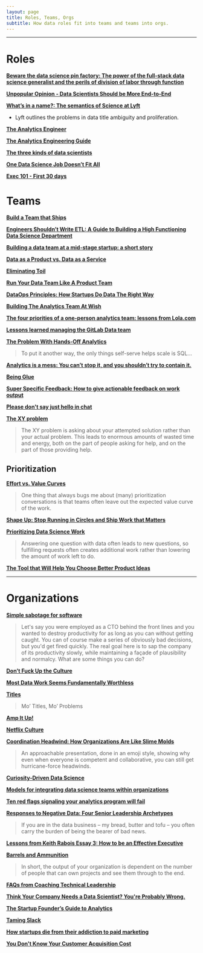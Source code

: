 ```yaml
---
layout: page
title: Roles, Teams, Orgs
subtitle: How data roles fit into teams and teams into orgs.
---
```


---

# Roles

[**Beware the data science pin factory: The power of the full-stack data science generalist and the perils of division of labor through function**](https://multithreaded.stitchfix.com/blog/2019/03/11/FullStackDS-Generalists/)

[**Unpopular Opinion - Data Scientists Should be More End-to-End**](https://eugeneyan.com/writing/end-to-end-data-science/)

[**What’s in a name?: The semantics of Science at Lyft**](https://eng.lyft.com/whats-in-a-name-ce42f419d16c)

-  Lyft outlines the problems in data title ambiguity and proliferation.

[**The Analytics Engineer**](https://www.locallyoptimistic.com/post/analytics-engineer/)

[**The Analytics Engineering Guide**](https://www.getdbt.com/analytics-engineering)

[**The three kinds of data scientists**](http://www.residentmar.io/2018/10/18/roles-in-data-science.html)

[**One Data Science Job Doesn’t Fit All**](https://www.linkedin.com/pulse/one-data-science-job-doesnt-fit-all-elena-grewal/)

[**Exec 101 - First 30 days**](https://sriramk.com/exec-101-first-thirty-days)

# Teams

[**Build a Team that Ships**](https://nav.al/build-a-team-that-ships)

[**Engineers Shouldn’t Write ETL: A Guide to Building a High Functioning Data Science Department**](https://multithreaded.stitchfix.com/blog/2016/03/16/engineers-shouldnt-write-etl/)

[**Building a data team at a mid-stage startup: a short story**](https://erikbern.com/2021/07/07/the-data-team-a-short-story.html)

[**Data as a Product vs. Data as a Service**](https://medium.com/@itunpredictable/data-as-a-product-vs-data-as-a-service-d9f7e622dc55)

[**Eliminating Toil**](https://landing.google.com/sre/sre-book/chapters/eliminating-toil/)

[**Run Your Data Team Like A Product Team**](https://locallyoptimistic.com/post/run-your-data-team-like-a-product-team/)

[**DataOps Principles: How Startups Do Data The Right Way**](https://retina.ai/blog/dataops-principles/)

[**Building The Analytics Team At Wish**](https://medium.com/wish-engineering/scaling-analytics-at-wish-619eacb97d16)

[**The four priorities of a one-person analytics team: lessons from Lola.com**](https://blog.getdbt.com/the-four-priorities-of-an-analytics-team-of-one-lessons-from-lola-com/)

[**Lessons learned managing the GitLab Data team**](https://about.gitlab.com/blog/2020/02/10/lessons-learned-as-data-team-manager/)

[**The Problem With Hands-Off Analytics**](https://mode.com/blog/problem-with-hands-off-analytics)

> To put it another way, the only things self-serve helps scale is SQL...

[**Analytics is a mess: You can’t stop it, and you shouldn’t try to contain it.**](https://benn.substack.com/p/analytics-is-a-mess?utm_source=url)

[**Being Glue**](https://noidea.dog/glue)

[**Super Specific Feedback: How to give actionable feedback on work output**](https://newsletter.weskao.com/p/super-specific-feedback)

[**Please don't say just hello in chat**](https://nohello.net/en/)

[**The XY problem**](https://xyproblem.info/)

> The XY problem is asking about your attempted solution rather than your actual problem. This leads to enormous amounts of wasted time and energy, both on the part of people asking for help, and on the part of those providing help.

## Prioritization

[**Effort vs. Value Curves**](https://cutlefish.substack.com/p/tbm-220-effort-vs-value-curves)

> One thing that always bugs me about (many) prioritization conversations is that teams often leave out the expected value curve of the work.

[**Shape Up: Stop Running in Circles and Ship Work that Matters**](https://basecamp.com/shapeup)

[**Prioritizing Data Science Work**](https://towardsdatascience.com/prioritizing-data-science-work-936b3765fd45)

> Answering one question with data often leads to new questions, so fulfilling requests often creates additional work rather than lowering the amount of work left to do.

[**The Tool that Will Help You Choose Better Product Ideas**](https://itamargilad.com/the-tool-that-will-help-you-choose-better-product-ideas/)

---

# Organizations

[**Simple sabotage for software**](https://erikbern.com/2023/12/13/simple-sabotage-for-software)

> Let's say you were employed as a CTO behind the front lines and you wanted to destroy productivity for as long as you can without getting caught. You can of course make a series of obviously bad decisions, but you'd get fired quickly. The real goal here is to sap the company of its productivity slowly, while maintaining a façade of plausibility and normalcy. What are some things you can do?

[**Don’t Fuck Up the Culture**](https://medium.com/@bchesky/dont-fuck-up-the-culture-597cde9ee9d4)

[**Most Data Work Seems Fundamentally Worthless**](https://ludic.mataroa.blog/blog/most-data-work-seems-fundamentally-worthless/)

[**Titles**](https://medium.com/@gokulrajaram/the-one-thing-ceos-should-delay-as-long-as-possible-ea28347714b0)

> Mo’ Titles, Mo’ Problems

[**Amp It Up!**](https://www.linkedin.com/pulse/amp-up-frank-slootman/)

[**Netflix Culture**](https://jobs.netflix.com/culture)

[**Coordination Headwind: How Organizations Are Like Slime Molds**](https://komoroske.com/slime-mold/)

> An approachable presentation, done in an emoji style, showing why even when everyone is competent and collaborative, you can still get hurricane-force headwinds.

[**Curiosity-Driven Data Science**](https://hbr.org/2018/11/curiosity-driven-data-science)

[**Models for integrating data science teams within organizations**](https://medium.com/swlh/models-for-integrating-data-science-teams-within-organizations-7c5afa032ebd)

[**Ten red flags signaling your analytics program will fail**](https://www.mckinsey.com/business-functions/mckinsey-analytics/our-insights/ten-red-flags-signaling-your-analytics-program-will-fail)

[**Responses to Negative Data: Four Senior Leadership Archetypes**](https://www.kaushik.net/avinash/leadership-archetypes-responses-to-negative-data/)

> If you are in the data business – my bread, butter and tofu – you often carry the burden of being the bearer of bad news.

[**Lessons from Keith Rabois Essay 3: How to be an Effective Executive**](https://delian.io/lessons-3)

[**Barrels and Ammunition**](https://www.conordewey.com/blog/barrels-and-ammunition/)

> In short, the output of your organization is dependent on the number of people that can own projects and see them through to the end.

[**FAQs from Coaching Technical Leadership**](https://kellanem.com/notes/faqs-from-coaching)

[**Think Your Company Needs a Data Scientist? You're Probably Wrong.**](https://www.entrepreneur.com/article/310505)

[**The Startup Founder’s Guide to Analytics**](https://thinkgrowth.org/the-startup-founders-guide-to-analytics-1d2176f20ac1)

[**Taming Slack**](https://highgrowthengineering.substack.com/p/taming-slack-)

[**How startups die from their addiction to paid marketing**](https://andrewchen.co/paid-marketing-addiction/)

[**You Don't Know Your Customer Acquisition Cost**](https://blog.usejournal.com/you-dont-know-your-customer-acquisition-cost-f7bf820f9d4a)
